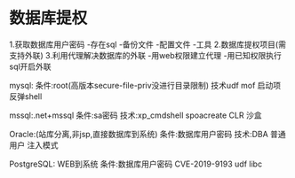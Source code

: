 # 数据库提权
1.获取数据库用户密码
-存在sql
-备份文件
-配置文件
-工具
2.数据库提权项目(需支持外联)
3.利用代理解决数据库的外联
-用web权限建立代理
-用已知权限执行sql开启外联

mysql:
条件:root(高版本secure-file-priv没进行目录限制)
技术udf mof 启动项 反弹shell

mssql:.net+mssql
条件:sa密码
技术:xp_cmdshell spoacreate CLR 沙盒

Oracle:(站库分离,非jsp,直接数据库到系统)
条件:数据库用户密码
技术:DBA 普通用户 注入模式

PostgreSQL:
WEB到系统
条件:数据库用户密码
CVE-2019-9193 udf libc
